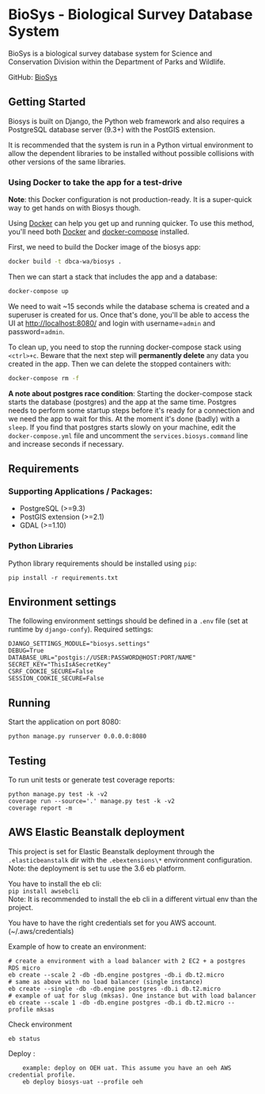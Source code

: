 # BioSys - Biological Survey Database System #

BioSys is a biological survey database system for Science and
Conservation Division within the Department of Parks and Wildlife.

GitHub:
[BioSys](https://github.com/parksandwildlife/biosys)

## Getting Started

Biosys is built on Django, the Python web framework and also requires a PostgreSQL database server
(9.3+) with the PostGIS extension.

It is recommended that the system is run in a Python virtual environment to allow the dependent
libraries to be installed without possible collisions with other versions of the same libraries.

### Using Docker to take the app for a test-drive

**Note**: this Docker configuration is not production-ready. It is a super-quick way to get hands on with Biosys though.

Using [Docker](http://docker.com/) can help you get up and running quicker. To use this method, you'll need both [Docker](https://docs.docker.com/install/) and [docker-compose](https://docs.docker.com/compose/) installed.

First, we need to build the Docker image of the biosys app:
```bash
docker build -t dbca-wa/biosys .
```

Then we can start a stack that includes the app and a database:
```bash
docker-compose up
```

We need to wait ~15 seconds while the database schema is created and a superuser is created for us. Once that's done, you'll be able to access the UI at [http://localhost:8080/]() and login with username=`admin` and password=`admin`.

To clean up, you need to stop the running docker-compose stack using `<ctrl>+c`. Beware that the next step will **permanently delete** any data you created in the app. Then we can delete the stopped containers with:
```bash
docker-compose rm -f
```

**A note about postgres race condition**: Starting the docker-compose stack starts the database (postgres) and the app at the same time. Postgres needs to perform some startup steps before it's ready for a connection and we need the app to wait for this. At the moment it's done (badly) with a `sleep`. If you find that postgres starts slowly on your machine, edit the `docker-compose.yml` file and uncomment the `services.biosys.command` line and increase seconds if necessary.

## Requirements

### Supporting Applications / Packages:

- PostgreSQL (>=9.3)
- PostGIS extension (>=2.1)
- GDAL (>=1.10)

### Python Libraries

Python library requirements should be installed using `pip`:

`pip install -r requirements.txt`

## Environment settings

The following environment settings should be defined in a `.env` file
(set at runtime by `django-confy`). Required settings:

    DJANGO_SETTINGS_MODULE="biosys.settings"
    DEBUG=True
    DATABASE_URL="postgis://USER:PASSWORD@HOST:PORT/NAME"
    SECRET_KEY="ThisIsASecretKey"
    CSRF_COOKIE_SECURE=False
    SESSION_COOKIE_SECURE=False

## Running

Start the application on port 8080:

`python manage.py runserver 0.0.0.0:8080`

## Testing

To run unit tests or generate test coverage reports:

    python manage.py test -k -v2
    coverage run --source='.' manage.py test -k -v2
    coverage report -m

## AWS Elastic Beanstalk deployment

This project is set for Elastic Beanstalk deployment through the `.elasticbeanstalk` dir with the `.ebextensions\*` environment configuration.
Note: the deployment is set tu use the 3.6 eb platform.  

You have to install the eb cli:  
`pip install awsebcli`  
Note: It is recommended to install the eb cli in a different virtual env than the project.

You have to have the right credentials set for you AWS account. (~/.aws/credentials)

Example of how to create an environment:

    # create a environment with a load balancer with 2 EC2 + a postgres RDS micro
    eb create --scale 2 -db -db.engine postgres -db.i db.t2.micro
    # same as above with no load balancer (single instance)
    eb create --single -db -db.engine postgres -db.i db.t2.micro
    # example of uat for slug (mksas). One instance but with load balancer
    eb create --scale 1 -db -db.engine postgres -db.i db.t2.micro --profile mksas
    
Check environment
    
    eb status
    
Deploy :
    
        example: deploy on OEH uat. This assume you have an oeh AWS credential profile. 
        eb deploy biosys-uat --profile oeh
 